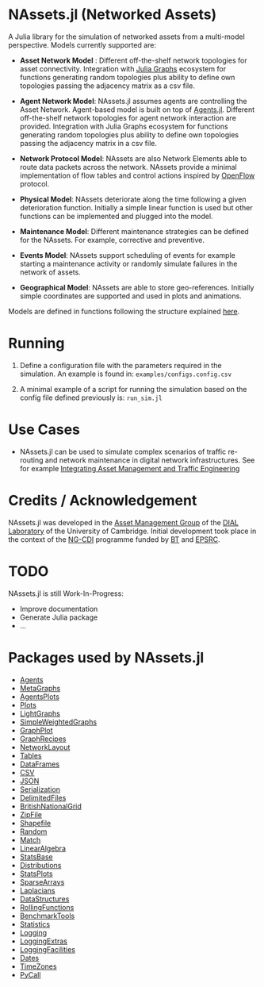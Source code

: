 # NAssets.jl (Networked Assets)

A Julia library for the simulation of networked assets from a multi-model perspective. Models currently supported are:

* **Asset Network Model** : Different off-the-shelf network topologies for asset connectivity. Integration with [Julia Graphs](https://juliagraphs.org/) ecosystem for functions generating random topologies plus ability to define own topologies passing the adjacency matrix as a csv file.

* **Agent Network Model**: NAssets.jl assumes agents are controlling the Asset Network. Agent-based model is built on top of [Agents.jl](https://juliadynamics.github.io/Agents.jl/stable/). Different off-the-shelf network topologies for agent network interaction are provided. Integration with Julia Graphs ecosystem for functions generating random topologies plus ability to define own topologies passing the adjacency matrix in a csv file.

* **Network Protocol Model**: NAssets are also Network Elements able to route data packets across the network. NAssets provide a minimal implementation of flow tables and control actions inspired by [OpenFlow](https://en.wikipedia.org/wiki/OpenFlow#:~:text=OpenFlow%20is%20a%20communications%20protocol,or%20router%20over%20the%20network.) protocol.

* **Physical Model**: NAssets deteriorate along the time following a given deterioration function. Initially a simple linear function is used but other functions can be implemented and plugged into the model.

* **Maintenance Model**: Different maintenance strategies can be defined for the NAssets. For example, corrective and preventive.

* **Events Model**: NAssets support scheduling of events for example starting a maintenance activity or randomly simulate failures in the network of assets. 

* **Geographical Model**: NAssets are able to store geo-references. Initially simple coordinates are supported and used in plots and animations.

Models are defined in functions following the structure explained [here](structure.md).


# Running

1. Define a configuration file with the parameters required in the simulation. An example is found in: ``examples/configs.config.csv``

2. A minimal example of a script for running the simulation based on the config file defined previously is: ``run_sim.jl``

# Use Cases

* NAssets.jl can be used to simulate complex scenarios of traffic re-routing and network maintenance in digital network infrastructures. See for example [Integrating Asset Management and Traffic Engineering](https://www.youtube.com/watch?v=MDatb4EII7k)


# Credits / Acknowledgement 


NAssets.jl was developed in the [Asset Management Group](https://www.ifm.eng.cam.ac.uk/research/asset-management/) of the [DIAL Laboratory](https://www.ifm.eng.cam.ac.uk/research/dial/) of the University of Cambridge. Initial development took place in the context of the [NG-CDI](https://www.ng-cdi.org/) programme funded by [BT](https://www.bt.com/) and [EPSRC](https://epsrc.ukri.org/).



# TODO

NAssets.jl is still Work-In-Progress:

* Improve documentation
* Generate Julia package
* ...

# Packages used by NAssets.jl

* [Agents]()
* [MetaGraphs]()
* [AgentsPlots]()
* [Plots]()
* [LightGraphs]()
* [SimpleWeightedGraphs]()
* [GraphPlot]()
* [GraphRecipes]()
* [NetworkLayout]()
* [Tables]()
* [DataFrames]()
* [CSV]()
* [JSON]()
* [Serialization]()
* [DelimitedFiles]()
* [BritishNationalGrid]()
* [ZipFile]()
* [Shapefile]()
* [Random]()
* [Match]()
* [LinearAlgebra]()
* [StatsBase]()
* [Distributions]()
* [StatsPlots]()
* [SparseArrays]()
* [Laplacians]()
* [DataStructures]()
* [RollingFunctions]()
* [BenchmarkTools]()
* [Statistics]()
* [Logging]()
* [LoggingExtras]()
* [LoggingFacilities]()
* [Dates]()
* [TimeZones]()
* [PyCall]()